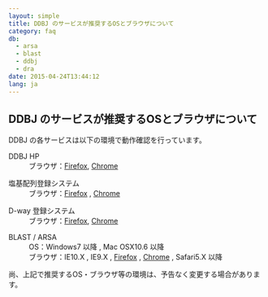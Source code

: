 ```yaml
---
layout: simple
title: DDBJ のサービスが推奨するOSとブラウザについて
category: faq
db:
  - arsa
  - blast
  - ddbj
  - dra
date: 2015-04-24T13:44:12
lang: ja
---
```


## DDBJ のサービスが推奨するOSとブラウザについて

DDBJ の各サービスは以下の環境で動作確認を行っています。
<dl class="d-triangle"><dt>DDBJ HP</dt>
  <dd>ブラウザ：<a href="https://www.mozilla.org/ja/firefox/all/">Firefox</a>, <a href="https://www.google.com/chrome/browser/desktop/index.html">Chrome</a></dd>
</dl>
<dl class="d-triangle"><dt>塩基配列登録システム</dt>
  <dd>ブラウザ：<a href="https://www.mozilla.org/ja/firefox/all/">Firefox</a> , <a href="https://www.google.com/chrome/browser/desktop/index.html">Chrome</a></dd>
</dl>
<dl class="d-triangle"><dt>D-way 登録システム</dt>
  <dd>ブラウザ：<a href="https://www.mozilla.org/ja/firefox/all/">Firefox</a>, <a href="https://www.google.com/chrome/browser/desktop/index.html">Chrome</a></dd>
</dl>
<dl class="d-triangle"><dt>BLAST / ARSA</dt>
  <dd>OS：Windows7 以降 , Mac OSX10.6 以降
    <dd>ブラウザ：IE10.X , IE9.X , <a href="https://www.mozilla.org/ja/firefox/all/">Firefox</a> , <a href="https://www.google.com/chrome/browser/desktop/index.html">Chrome</a> , Safari5.X 以降</dd>
  </dd>
</dl>尚、上記で推奨するOS・ブラウザ等の環境は、予告なく変更する場合があります。
